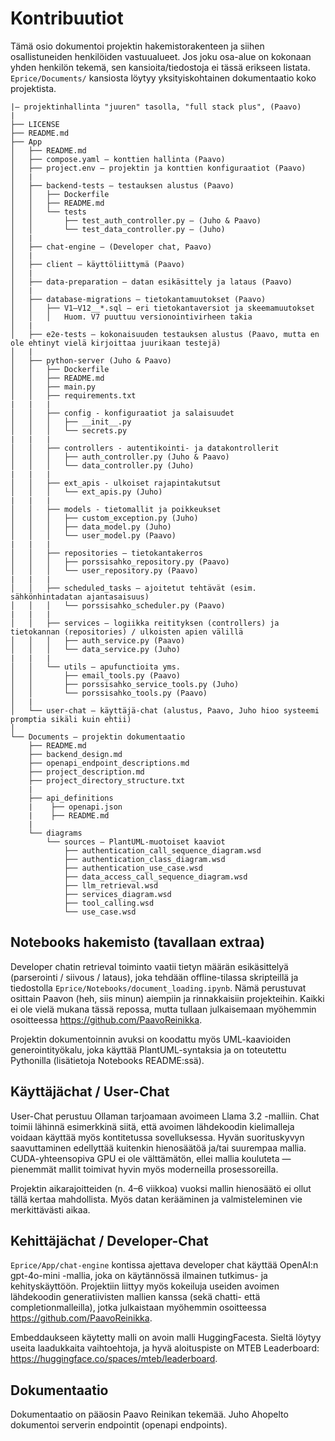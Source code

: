# Kontribuutiot

Tämä osio dokumentoi projektin hakemistorakenteen ja siihen osallistuneiden henkilöiden vastuualueet. Jos joku osa-alue on kokonaan yhden henkilön tekemä, sen kansioita/tiedostoja ei tässä erikseen listata. `Eprice/Documents/` kansiosta löytyy yksityiskohtainen dokumentaatio koko projektista.

```code
|– projektinhallinta "juuren" tasolla, "full stack plus", (Paavo)
|
├── LICENSE
├── README.md
├── App
│   ├── README.md
│   ├── compose.yaml – konttien hallinta (Paavo)
│   ├── project.env – projektin ja konttien konfiguraatiot (Paavo)
│   |
│   ├── backend-tests – testauksen alustus (Paavo)
│   │   ├── Dockerfile
│   │   ├── README.md
│   │   └── tests
│   │       ├── test_auth_controller.py – (Juho & Paavo)
│   │       └── test_data_controller.py – (Juho)
│   |
│   ├── chat-engine – (Developer chat, Paavo)
│   |
│   ├── client – käyttöliittymä (Paavo)
│   |
│   ├── data-preparation – datan esikäsittely ja lataus (Paavo)
│   |
│   ├── database-migrations – tietokantamuutokset (Paavo)
│   │   ├── V1–V12__*.sql – eri tietokantaversiot ja skeemamuutokset
│   │   │   Huom. V7 puuttuu versionointivirheen takia
│   |
│   ├── e2e-tests – kokonaisuuden testauksen alustus (Paavo, mutta en ole ehtinyt vielä kirjoittaa juurikaan testejä)
│   |
│   ├── python-server (Juho & Paavo)
│   │   ├── Dockerfile
│   │   ├── README.md
│   │   ├── main.py
│   │   ├── requirements.txt
|   |   |
│   │   ├── config - konfiguraatiot ja salaisuudet
│   │   │   ├── __init__.py
│   │   │   └── secrets.py
|   |   |
│   │   ├── controllers - autentikointi- ja datakontrollerit
│   │   │   ├── auth_controller.py (Juho & Paavo)
│   │   │   └── data_controller.py (Juho)
|   |   |
│   │   ├── ext_apis - ulkoiset rajapintakutsut
│   │   │   └── ext_apis.py (Juho)
|   |   |
│   │   ├── models - tietomallit ja poikkeukset
│   │   │   ├── custom_exception.py (Juho)
│   │   │   ├── data_model.py (Juho)
│   │   │   └── user_model.py (Paavo)
|   |   |
│   │   ├── repositories – tietokantakerros
│   │   │   ├── porssisahko_repository.py (Paavo)
│   │   │   └── user_repository.py (Paavo)
|   |   |
│   │   ├── scheduled_tasks – ajoitetut tehtävät (esim. sähkönhintadatan ajantasaisuus)
│   │   │   └── porssisahko_scheduler.py (Paavo)
|   |   |
│   │   ├── services – logiikka reitityksen (controllers) ja tietokannan (repositories) / ulkoisten apien välillä 
│   │   │   ├── auth_service.py (Paavo)
│   │   │   └── data_service.py (Juho)
|   |   |
│   │   └── utils – apufunctioita yms.
│   │       ├── email_tools.py (Paavo)
│   │       ├── porssisahko_service_tools.py (Juho)
│   │       └── porssisahko_tools.py (Paavo)
│   |
│   └── user-chat – käyttäjä-chat (alustus, Paavo, Juho hioo systeemi promptia sikäli kuin ehtii)
│
└── Documents – projektin dokumentaatio
    ├── README.md
    ├── backend_design.md
    ├── openapi_endpoint_descriptions.md
    ├── project_description.md
    ├── project_directory_structure.txt
    |
    ├── api_definitions
    |    ├── openapi.json
    |    ├── README.md
    |
    └── diagrams
        └── sources – PlantUML-muotoiset kaaviot
            ├── authentication_call_sequence_diagram.wsd
            ├── authentication_class_diagram.wsd
            ├── authentication_use_case.wsd
            ├── data_access_call_sequence_diagram.wsd
            ├── llm_retrieval.wsd
            ├── services_diagram.wsd
            ├── tool_calling.wsd
            └── use_case.wsd
```

## Notebooks hakemisto (tavallaan extraa)

Developer chatin retrieval toiminto vaatii tietyn määrän esikäsittelyä (parserointi / siivous / lataus), joka tehdään offline-tilassa skripteillä ja tiedostolla `Eprice/Notebooks/document_loading.ipynb`. Nämä perustuvat osittain Paavon (heh, siis minun) aiempiin ja rinnakkaisiin projekteihin. Kaikki ei ole vielä mukana tässä repossa, mutta tullaan julkaisemaan myöhemmin osoitteessa https://github.com/PaavoReinikka.

Projektin dokumentoinnin avuksi on koodattu myös UML-kaavioiden generointityökalu, joka käyttää PlantUML-syntaksia ja on toteutettu Pythonilla (lisätietoja Notebooks README:ssä).

## Käyttäjächat / User-Chat

User-Chat perustuu Ollaman tarjoamaan avoimeen Llama 3.2 -malliin. Chat toimii lähinnä esimerkkinä siitä, että avoimen lähdekoodin kielimalleja voidaan käyttää myös kontitetussa sovelluksessa. Hyvän suorituskyvyn saavuttaminen edellyttää kuitenkin hienosäätöä ja/tai suurempaa mallia. CUDA-yhteensopiva GPU ei ole välttämätön, ellei mallia kouluteta — pienemmät mallit toimivat hyvin myös moderneilla prosessoreilla.

Projektin aikarajoitteiden (n. 4–6 viikkoa) vuoksi mallin hienosäätö ei ollut tällä kertaa mahdollista. Myös datan kerääminen ja valmisteleminen vie merkittävästi aikaa.

## Kehittäjächat / Developer-Chat

`Eprice/App/chat-engine` kontissa ajettava developer chat käyttää OpenAI:n gpt-4o-mini -mallia, joka on käytännössä ilmainen tutkimus- ja kehityskäyttöön. Projektiin liittyy myös kokeiluja useiden avoimen lähdekoodin generatiivisten mallien kanssa (sekä chatti- että completionmalleilla), jotka julkaistaan myöhemmin osoitteessa https://github.com/PaavoReinikka.

Embeddaukseen käytetty malli on avoin malli HuggingFacesta. Sieltä löytyy useita laadukkaita vaihtoehtoja, ja hyvä aloituspiste on MTEB Leaderboard: https://huggingface.co/spaces/mteb/leaderboard.

## Dokumentaatio

Dokumentaatio on pääosin Paavo Reinikan tekemää. Juho Ahopelto dokumentoi serverin endpointit (openapi endpoints).